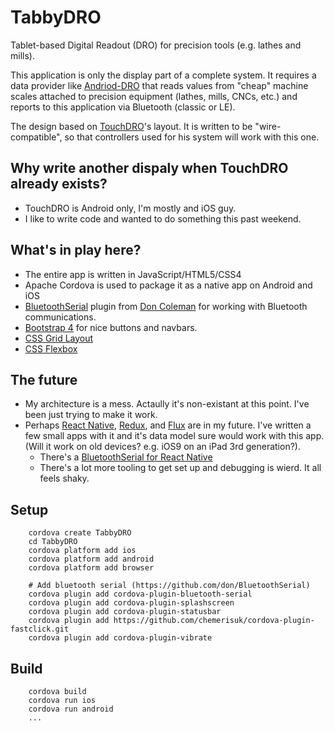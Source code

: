 # TabbyDRO

Tablet-based Digital Readout (DRO) for precision tools (e.g. lathes and mills).

This application is only the display part of a complete system. It requires a data provider like [Andriod-DRO](https://github.com/stephenhouser/Arduino-DRO) that reads values from "cheap" machine scales attached to precision equipment (lathes, mills, CNCs, etc.) and reports to this application via Bluetooth (classic or LE).

The design based on [TouchDRO](http://www.yuriystoys.com/p/android-dro.html)'s layout. It is written to be "wire-compatible", so that controllers used for his system will work with this one.

## Why write another dispaly when TouchDRO already exists?

* TouchDRO is Android only, I'm mostly and iOS guy.
* I like to write code and wanted to do something this past weekend.

## What's in play here?

* The entire app is written in JavaScript/HTML5/CSS4
* Apache Cordova is used to package it as a native app on Android and iOS
* [BluetoothSerial](https://github.com/don/BluetoothSerial) plugin from [Don Coleman](https://github.com/don) for working with Bluetooth communications.
* [Bootstrap 4](https://getbootstrap.com) for nice buttons and navbars.
* [CSS Grid Layout](https://developer.mozilla.org/en-US/docs/Web/CSS/CSS_Grid_Layout)
* [CSS Flexbox](https://developer.mozilla.org/en-US/docs/Web/CSS/CSS_Flexible_Box_Layout/Basic_Concepts_of_Flexbox)

## The future

* My architecture is a mess. Actaully it's non-existant at this point. I've been just trying to make it work.
* Perhaps [React Native](https://facebook.github.io/react-native/), [Redux](https://facebook.github.io/react-native/), and [Flux](https://facebook.github.io/flux/) are in my future. I've written a few small apps with it and it's data model sure would work with this app. (Will it work on old devices? e.g. iOS9 on an iPad 3rd generation?).
	* There's a [BluetoothSerial for React Native](https://github.com/rusel1989/react-native-bluetooth-serial)
	* There's a lot more tooling to get set up and debugging is wierd. It all feels shaky.

## Setup

```
	cordova create TabbyDRO
	cd TabbyDRO
	cordova platform add ios
	cordova platform add android
	cordova platform add browser

	# Add bluetooth serial (https://github.com/don/BluetoothSerial)
	cordova plugin add cordova-plugin-bluetooth-serial
	cordova plugin add cordova-plugin-splashscreen
	cordova plugin add cordova-plugin-statusbar
	cordova plugin add https://github.com/chemerisuk/cordova-plugin-fastclick.git
	cordova plugin add cordova-plugin-vibrate
```

## Build

```
	cordova build
	cordova run ios
	cordova run android
	...
```